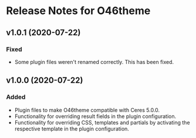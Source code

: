 # Release Notes for O46theme

## v1.0.1 (2020-07-22)

### Fixed

- Some plugin files weren't renamed correctly. This has been fixed.

## v1.0.0 (2020-07-22)

### Added

- Plugin files to make O46theme compatible with Ceres 5.0.0.
- Functionality for overriding result fields in the plugin configuration.
- Functionality for overriding CSS, templates and partials by activating the respective template in the plugin configuration.
